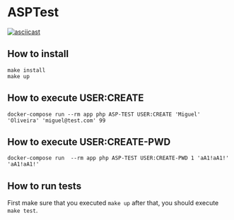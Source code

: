 # ASPTest

[![asciicast](https://asciinema.org/a/435776.svg)](https://asciinema.org/a/435776)

## How to install
    make install
    make up

## How to execute USER:CREATE
    docker-compose run --rm app php ASP-TEST USER:CREATE 'Miguel' 'Oliveira' 'miguel@test.com' 99

## How to execute USER:CREATE-PWD
    docker-compose run  --rm app php ASP-TEST USER:CREATE-PWD 1 'aA1!aA1!' 'aA1!aA1!'

## How to run tests
First make sure that you executed `make up` after that, you should execute `make test`.